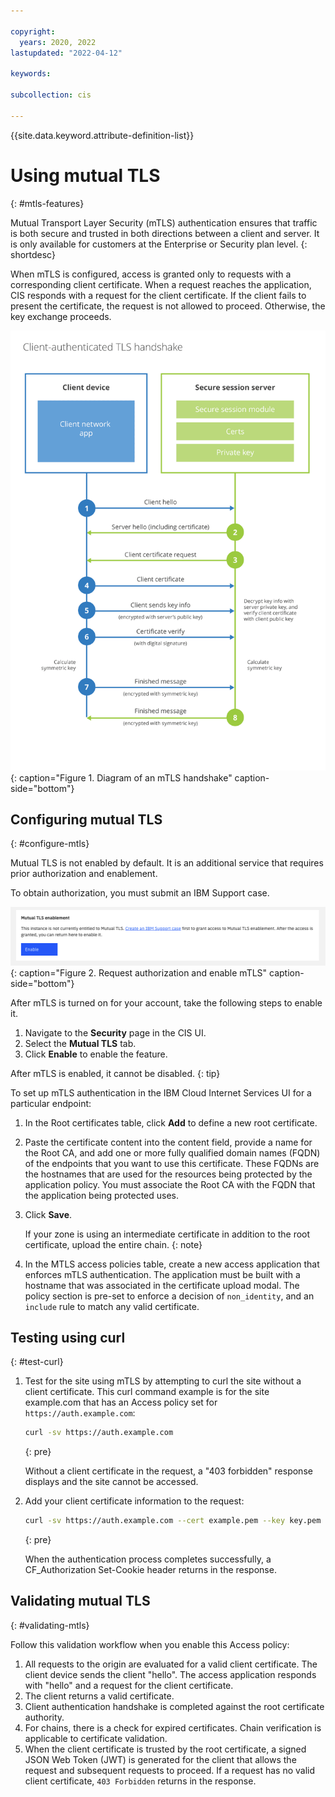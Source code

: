 ```yaml
---

copyright:
  years: 2020, 2022
lastupdated: "2022-04-12"

keywords:

subcollection: cis

---
```


{{site.data.keyword.attribute-definition-list}}

# Using mutual TLS
{: #mtls-features}

Mutual Transport Layer Security (mTLS) authentication ensures that traffic is both secure and trusted in both directions between a client and server. It is only available for customers at the Enterprise or Security plan level.
{: shortdesc}

When mTLS is configured, access is granted only to requests with a corresponding client certificate. When a request reaches the application, CIS responds with a request for the client certificate. If the client fails to present the certificate, the request is not allowed to proceed. Otherwise, the key exchange proceeds. 

![Diagram of mTLS handshake](images/mtls-handshake.png "Diagram of mTLS handshake"){: caption="Figure 1. Diagram of an mTLS handshake" caption-side="bottom"}

## Configuring mutual TLS
{: #configure-mtls}

Mutual TLS is not enabled by default. It is an additional service that requires prior authorization and enablement.

To obtain authorization, you must submit an IBM Support case. 

![Request authorization and enable mTLS](images/enable-mtls.png "Enable mTLS tile") {: caption="Figure 2. Request authorization and enable mTLS" caption-side="bottom"}


After mTLS is turned on for your account, take the following steps to enable it.
1. Navigate to the **Security** page in the CIS UI.
1. Select the **Mutual TLS** tab.
1. Click **Enable** to enable the feature.

After mTLS is enabled, it cannot be disabled.
{: tip}

To set up mTLS authentication in the IBM Cloud Internet Services UI for a particular endpoint: 
1. In the Root certificates table, click **Add** to define a new root certificate. 
1. Paste the certificate content into the content field, provide a name for the Root CA, and add one or more fully qualified domain names (FQDN) of the endpoints that you want to use this certificate.
   These FQDNs are the hostnames that are used for the resources being protected by the application policy. You must associate the Root CA with the FQDN that the application being protected uses.
1. Click **Save**.

   If your zone is using an intermediate certificate in addition to the root certificate, upload the entire chain.
   {: note}
   
1. In the MTLS access policies table, create a new access application that enforces mTLS authentication. The application must be built with a hostname that was associated in the certificate upload modal. The policy section is pre-set to enforce a decision of `non_identity`, and an `include` rule to match any valid certificate.

## Testing using curl
{: #test-curl}

1. Test for the site using mTLS by attempting to curl the site without a client certificate.
   This curl command example is for the site example.com that has an Access policy set for `https://auth.example.com`:
   
   ```bash
   curl -sv https://auth.example.com
   ```
   {: pre}
   
   Without a client certificate in the request, a "403 forbidden" response displays and the site cannot be accessed.
1. Add your client certificate information to the request:

   ```bash
   curl -sv https://auth.example.com --cert example.pem --key key.pem
   ```
   {: pre}
   
   When the authentication process completes successfully, a CF_Authorization Set-Cookie header returns in the response.

## Validating mutual TLS
{: #validating-mtls}

Follow this validation workflow when you enable this Access policy:
1. All requests to the origin are evaluated for a valid client certificate.
   The client device sends the client "hello". The access application responds with "hello" and a request for the client certificate.
1. The client returns a valid certificate.
1. Client authentication handshake is completed against the root certificate authority.
1. For chains, there is a check for expired certificates.
   Chain verification is applicable to certificate validation.
1. When the client certificate is trusted by the root certificate, a signed JSON Web Token (JWT) is generated for the client that allows the request and subsequent requests to proceed.
   If a request has no valid client certificate, `403 Forbidden` returns in the response.
